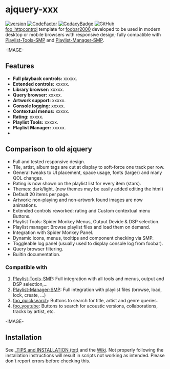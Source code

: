 # ajquery-xxx
[![version][version_badge]][changelog]
[![CodeFactor][codefactor_badge]](https://www.codefactor.io/repository/github/regorxxx/ajquery-xxx/overview/main)
[![CodacyBadge][codacy_badge]](https://www.codacy.com/gh/regorxxx/ajquery-xxx/dashboard?utm_source=github.com&amp;utm_medium=referral&amp;utm_content=regorxxx/ajquery-xxx&amp;utm_campaign=Badge_Grade)
![GitHub](https://img.shields.io/github/license/regorxxx/ajquery-xxx)  
[foo_httpcontrol](https://hydrogenaud.io/index.php/topic,62218.0.html) template for [foobar2000](https://www.foobar2000.org) developed to be used in modern desktop or mobile browsers with responsive design; fully compatible with [Playlist-Tools-SMP](https://github.com/regorxxx/Playlist-Tools-SMP) and [Playlist-Manager-SMP](https://github.com/regorxxx/Playlist-Manager-SMP).

-IMAGE-

## Features
* **Full playback controls:** xxxxx.
* **Extended controls:** xxxxx.
* **Library browser:** xxxxx.
* **Query browser:** xxxxx.
* **Artwork support:** xxxxx.
* **Console logging:** xxxxx.
* **Contextual menus:** xxxxx.
* **Rating:** xxxxx.
* **Playlist Tools:** xxxxx.
* **Playlist Manager:** xxxxx.
* 
## Comparison to old ajquery
* Full and tested responsive design.
* Tile, artist, album tags are cut at display to soft-force one track per row.
* General tweaks to UI placement, space usage, fonts (larger) and many QOL changes.
* Rating is now shown on the playlist list for every item (stars).
* Themes: dark/light. (new themes may be easily added editing the html)
* Default 20 items per page.
* Artwork: non-playing and non-artwork found images are now animations.
* Extended controls reworked: rating and Custom contextual menu Buttons.
* Playlist Tools: Spider Monkey Menus, Output Devide & DSP selection.
* Playlist manager: Browse playlist files and load them on demand.
* Integration with Spider Monkey Panel.
* Dynamic icons, menus, tooltips and component checking via SMP.
* Toggleable log panel (usually used to display console log from foobar).
* Query browser filtering.
* Builtin documentation.

### Compatible with
 1. [Playlist-Tools-SMP](https://github.com/regorxxx/Playlist-Tools-SMP): Full integration with all tools and menus, output and DSP selection,...
 2. [Playlist-Manager-SMP](https://github.com/regorxxx/Playlist-Manager-SMP): Full integration with playlist files (browse, load, lock, create, ...)
 3. [foo_quicksearch](https://www.foobar2000.org/components/view/foo_quicksearch): Buttons to search for title, artist and genre queries.
 4. [foo_youtube](https://fy.3dyd.com/home/): Buttons to search for acoustic versions, collaborations, tracks by artist, etc.

-IMAGE-

## Installation
See [_TIPS and INSTALLATION (txt)](https://github.com/regorxxx/ajquery-xxx/blob/main/_TIPS%20and%20INSTALLATION.txt) and the [Wiki](https://github.com/regorxxx/ajquery-xxx/wiki/Installation).
Not properly following the installation instructions will result in scripts not working as intended. Please don't report errors before checking this.

[changelog]: CHANGELOG.md
[version_badge]: https://img.shields.io/github/release/regorxxx/ajquery-xxx.svg
[codacy_badge]: https://api.codacy.com/project/badge/Grade/e04be28637dd40d99fae7bd92f740677
[codefactor_badge]: https://www.codefactor.io/repository/github/regorxxx/ajquery-xxx/badge/main

